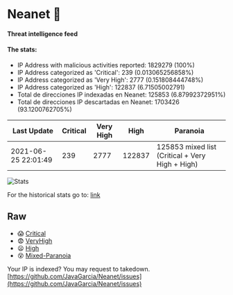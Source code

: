 # Neanet :hocho:
#### Threat intelligence feed
#### The stats:

- IP Address with malicious activities reported: 1829279 (100%)
- IP Address categorized as 'Critical':  239 (0.013065256858%)
- IP Address categorized as 'Very High':  2777 (0.151808444748%)
- IP Address categorized as 'High':  122837 (6.71505002791)
- Total de direcciones IP indexadas en Neanet:  125853 (6.87992372951%)
- Total de direcciones IP descartadas en Neanet:  1703426 (93.1200762705%)

| Last Update | Critical | Very High | High | Paranoia |
| --- | --- | --- | --- | --- |
| 2021-06-25 22:01:49 | 239 | 2777 | 122837 | 125853 mixed list (Critical + Very High + High)|

![Stats](https://docs.google.com/spreadsheets/d/e/2PACX-1vSnaNMIXVabIpDJjufMlzH7poXnshF3mgd8Is1g9ytUEzVsP5my4Trn8f-xkoLLQ38xpL3HtmUexLo6/pubchart?oid=501124687&format=image)

For the historical stats go to: [link](/stats.csv)
## Raw
- :scream: [Critical](https://raw.githubusercontent.com/JavaGarcia/Neanet/master/blacklists/neanet_critical.txt)
- :fearful: [VeryHigh](https://raw.githubusercontent.com/JavaGarcia/Neanet/master/blacklists/neanet_veryHigh.txtt)
- :frowning: [High](https://raw.githubusercontent.com/JavaGarcia/Neanet/master/blacklists/neanet_high.txt)
- :dizzy_face: [Mixed-Paranoia](https://raw.githubusercontent.com/JavaGarcia/Neanet/master/blacklists/neanet_all.txt)


Your IP is indexed? You may request to takedown. [https://github.com/JavaGarcia/Neanet/issues](https://github.com/JavaGarcia/Neanet/issues)




























































































































































































































































































































































































































































































































































































































































































































































































































































































































































































































































































































































































































































































































































































































































































































































































































































































































































































































































































































































































































































































































































































































































































































































































































































































































































































































































































































































































































































































































































































































































































































































































































































































































































































































































































































































































































































































































































































































































































































































































































































































































































































































































































































































































































































































































































































































































































































































































































































































































































































































































































































































































































































































































































































































































































































































































































































































































































































































































































































































































































































































































































































































































































































































































































































































































































































































































































































































































































































































































































































































































































































































































































































































































































































































